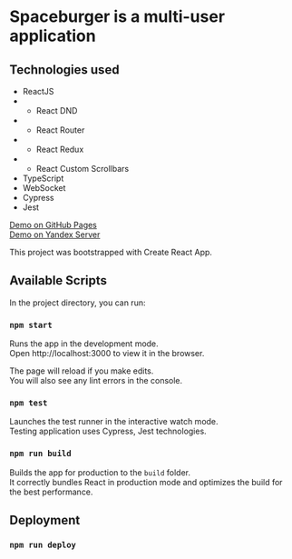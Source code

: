 # Spaceburger is a multi-user application

## Technologies used
- ReactJS
- - React DND
- - React Router
- - React Redux
- - React Custom Scrollbars
- TypeScript
- WebSocket
- Сypress 
- Jest

[Demo on GitHub Pages](https://juliyapekhota.github.io/react-burger/)\
[Demo on Yandex Server](https://burger.project.students.nomoredomains.work/)

This project was bootstrapped with Create React App.

## Available Scripts

In the project directory, you can run:

### `npm start`

Runs the app in the development mode.\
Open http://localhost:3000 to view it in the browser.

The page will reload if you make edits.\
You will also see any lint errors in the console.

### `npm test`

Launches the test runner in the interactive watch mode.\
Testing application uses Сypress, Jest technologies.

### `npm run build`

Builds the app for production to the `build` folder.\
It correctly bundles React in production mode and optimizes the build for the best performance.

## Deployment

### `npm run deploy`



